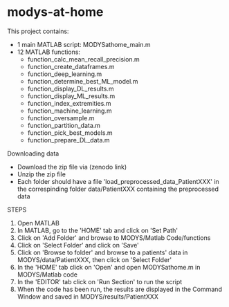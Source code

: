 # modys-at-home

This project contains:

* 1 main MATLAB script: MODYSathome_main.m
* 12 MATLAB functions:
	- function_calc_mean_recall_precision.m
	- function_create_dataframes.m
	- function_deep_learning.m
	- function_determine_best_ML_model.m
	- function_display_DL_results.m
	- function_display_ML_results.m
	- function_index_extremities.m
	- function_machine_learning.m
	- function_oversample.m
	- function_partition_data.m
	- function_pick_best_models.m
	- function_prepare_DL_data.m

Downloading data
 - Download the zip file via (zenodo link)
 - Unzip the zip file
 - Each folder should have a file 'load_preprocessed_data_PatientXXX' in the correspinding folder data/PatientXXX containing the preprocessed data

STEPS
1. Open MATLAB
2. In MATLAB, go to the 'HOME' tab and click on 'Set Path'
3. Click on 'Add Folder' and browse to MODYS/Matlab Code/functions
4. Click on 'Select Folder' and click on 'Save'
5. Click on 'Browse to folder' and browse to a patients' data in MODYS/data/PatientXXX, then click on 'Select Folder'
6. In the 'HOME' tab click on 'Open' and open MODYSathome.m in MODYS/Matlab code
7. In the 'EDITOR' tab click on 'Run Section' to run the script
8. When the code has been run, the results are displayed in the Command Window and saved in MODYS/results/PatientXXX

